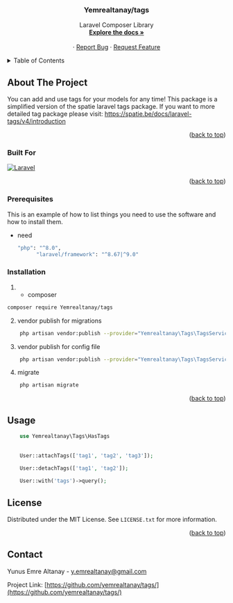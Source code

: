 <!-- Improved compatibility of back to top link: See: https://github.com/othneildrew/Best-README-Template/pull/73 -->
<a name="readme-top"></a>
<!--
*** Thanks for checking out the Best-README-Template. If you have a suggestion
*** that would make this better, please fork the repo and create a pull request
*** or simply open an issue with the tag "enhancement".
*** Don't forget to give the project a star!
*** Thanks again! Now go create something AMAZING! :D
-->



<!-- PROJECT SHIELDS -->
<!--
*** I'm using markdown "reference style" links for readability.
*** Reference links are enclosed in brackets [ ] instead of parentheses ( ).
*** See the bottom of this document for the declaration of the reference variables
*** for contributors-url, forks-url, etc. This is an optional, concise syntax you may use.
*** https://www.markdownguide.org/basic-syntax/#reference-style-links
-->



<!-- PROJECT LOGO -->
<br />
<h3 align="center">Yemrealtanay/tags</h3>

  <p align="center">
    Laravel Composer Library
    <br />
    <a href="https://github.com/yemrealtanay/tags/"><strong>Explore the docs »</strong></a>
    <br />
    <br />
    ·
    <a href="https://github.com/yemrealtanay/tags/issues">Report Bug</a>
    ·
    <a href="https://github.com/yemrealtanay/tags/issues">Request Feature</a>
  </p>
</div>



<!-- TABLE OF CONTENTS -->
<details>
  <summary>Table of Contents</summary>
  <ol>
    <li>
      <a href="#about-the-project">About The Project</a>
      <ul>
        <li><a href="#built-with">Built With</a></li>
      </ul>
    </li>
    <li>
      <a href="#getting-started">Getting Started</a>
      <ul>
        <li><a href="#prerequisites">Prerequisites</a></li>
        <li><a href="#installation">Installation</a></li>
      </ul>
    </li>
    <li><a href="#usage">Usage</a></li>
    <li><a href="#license">License</a></li>
    <li><a href="#contact">Contact</a></li>
    <li><a href="#acknowledgments">Acknowledgments</a></li>
  </ol>
</details>



<!-- ABOUT THE PROJECT -->
## About The Project

You can add and use tags for your models for any time! This package is a simplified version of the spatie laravel tags package.
If you want to more detailed tag package please visit: https://spatie.be/docs/laravel-tags/v4/introduction
<p align="right">(<a href="#readme-top">back to top</a>)</p>



### Built For

[![Laravel][Laravel.com]][Laravel-url]

<p align="right">(<a href="#readme-top">back to top</a>)</p>



<!-- GETTING STARTED -->

### Prerequisites

This is an example of how to list things you need to use the software and how to install them.
* need
  ```sh
  "php": "^8.0",
        "laravel/framework": "^8.67|^9.0"
  ```

### Installation

1. * composer
  ```sh
  composer require Yemrealtanay/tags
  ```

2. vendor publish for migrations
```sh
    php artisan vendor:publish --provider="Yemrealtanay\Tags\TagsServiceProvider" --tag="migrations"
```
3. vendor publish for config file
```sh
    php artisan vendor:publish --provider="Yemrealtanay\Tags\TagsServiceProvider" --tag="config"
```
4. migrate
```sh
    php artisan migrate
```
<p align="right">(<a href="#readme-top">back to top</a>)</p>



<!-- USAGE EXAMPLES -->
## Usage

```php
    use Yemrealtanay\Tags\HasTags
    
    
    User::attachTags(['tag1', 'tag2', 'tag3']);

    User::detachTags(['tag1', 'tag2']);
    
    User::with('tags')->query();
```

<!-- LICENSE -->
## License

Distributed under the MIT License. See `LICENSE.txt` for more information.

<p align="right">(<a href="#readme-top">back to top</a>)</p>



<!-- CONTACT -->
## Contact

Yunus Emre Altanay - y.emrealtanay@gmail.com

Project Link: [https://github.com/yemrealtanay/tags/](https://github.com/yemrealtanay/tags/)




<!-- MARKDOWN LINKS & IMAGES -->
<!-- https://www.markdownguide.org/basic-syntax/#reference-style-links -->
[Laravel.com]: https://img.shields.io/badge/Laravel-FF2D20?style=for-the-badge&logo=laravel&logoColor=white
[Laravel-url]: https://laravel.com
